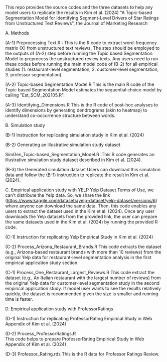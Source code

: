 This repo provides the source codes and the three datasets to help any model users to replicate the results in Kim et al. (2024) "A Topic-based Segmentation Model for Identifying Segment-Level Drivers of Star Ratings from Unstructured Text Reviews", the Journal of Marketing Research  

A. Methods

(A-1) Preprocessing Text.R
: This is the R code to extract word-frequency matrix (X) from unstructured text reviews. The step should be employed to the outputs of (A-2) step before running the Topic based Segmentation Model to preprocess the unstructured review texts. Any users need to run these codes before running the main model code of (B-2) for all empirical studies (1. restaurant-level segmentation, 2. customer-level segmentation, 3. professor segmentation). 

(A-2) Topic-based Segmentation Model.R
This is the main R code of the Topic based Segmentation Model estimates the sequential choice model by calling "Est_SCM_202105.R".

(A-3) Identifying_Dimensions.R
This is the R code of post-hoc analyses to identify dimensions by generating dendrograms (akin to heatmap) to understand co-occurrence structure between words.

B. Simulation study

(B-1) Instruction for replicating simulation study in Kim et al. (2024)

(B-2) Generating an illustrative simulation study dataset 

 SimGen_Topic-based_Segmentation_Model.R
:This R code generates an illustrative simulation study dataset described in Kim et al. (2024).

(B-3) the Generated simulation dataset
Users can download this simulation data and follow the (B-1) instruction to replicate the result in Kim et al. (2024).

C. Empirical application study with YELP
Yelp Dataset Terms of Use, we can't distribute the Yelp data. So, we share the link (https://www.kaggle.com/datasets/yelp-dataset/yelp-dataset/versions/6) where anyone can download the same data. Then, this code enables any users to extract the dataset used in the Kim et al. (2024). Once any user downloads the Yelp datasets from the provided link, the user can prepare the same datasets used in the Kim et al. (2024) by running the provided R code.

   (C-1) Instruction for replicating Yelp Empirical Study in Kim et al. (2024) 

   (C-2) Process_Arizona_Restaurant_Brands.R 
This code extracts the dataset (e.g., Arizona-based restaurant brands with more than 10 reviews) from the original Yelp data for restaurant-level segmentation analysis in the first empirical application study section.  

   (C-1) Process_One_Restaurant_Largest_Reviews.R 
This code extract the dataset (e.g., An Italian restaurant with the largest number of reviews) from the original Yelp data for customer-level segmentation study in the second empirical application study. If model user wants to see the results relatively quickly, the dataset is recommended given the size is smaller and running time is faster. 

D. Empirical application study with ProfessorRatings

   (D-1) Instruction for replicating ProfessorRating Empirical Study in Web Appendix of Kim et al. (2024)

   (D-2) Process_ProfessorRatings.R  
This code helps to prepare ProfessorRating Empirical Study in Web Appendix of Kim et al. (2024)

   (D-3) Professor_Rating.rds
This is the R data for Professor Ratings Review.

